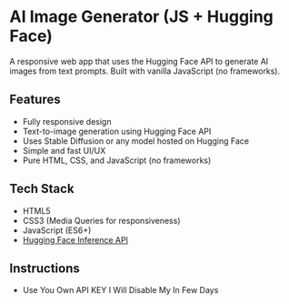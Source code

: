 # AI Image Generator (JS + Hugging Face)

A responsive web app that uses the Hugging Face API to generate AI images from text prompts. Built with vanilla JavaScript (no frameworks).

## Features

- Fully responsive design
- Text-to-image generation using Hugging Face API
- Uses Stable Diffusion or any model hosted on Hugging Face
- Simple and fast UI/UX
- Pure HTML, CSS, and JavaScript (no frameworks)

## Tech Stack

- HTML5
- CSS3 (Media Queries for responsiveness)
- JavaScript (ES6+)
- [Hugging Face Inference API](https://huggingface.co/inference-api)

## Instructions
-  Use You Own API KEY I Will Disable My In Few Days
